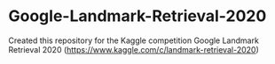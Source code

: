 # Google-Landmark-Retrieval-2020
Created this repository for the Kaggle competition Google Landmark Retrieval 2020 (https://www.kaggle.com/c/landmark-retrieval-2020)  
